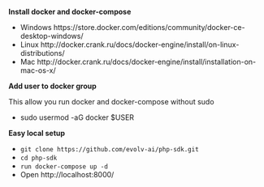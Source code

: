 <strong>Install docker and docker-compose</strong>
<ul>
<li>Windows https://store.docker.com/editions/community/docker-ce-desktop-windows/</li>
<li>Linux http://docker.crank.ru/docs/docker-engine/install/on-linux-distributions/</li>
<li>Mac http://docker.crank.ru/docs/docker-engine/install/installation-on-mac-os-x/</li>
</ul>
<strong>Add user to docker group</strong>

This allow you run docker and docker-compose without sudo

<ul>
<li>sudo usermod -aG docker $USER</li>
</ul>

<strong>Easy local setup</strong>
<ul>
  <li><code>git clone https://github.com/evolv-ai/php-sdk.git</code></li>
  <li><code>cd php-sdk </code></li>
  <li><code>run docker-compose up -d</code></li>
  <li>Open http://localhost:8000/</li>
</ul>
